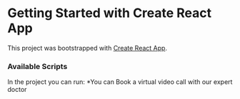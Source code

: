 # Getting Started with Create React App

This project was bootstrapped with [Create React App](https://github.com/facebook/create-react-app).

### Available Scripts

In the project you can run:
 *You can Book a virtual video call with our expert doctor
 
